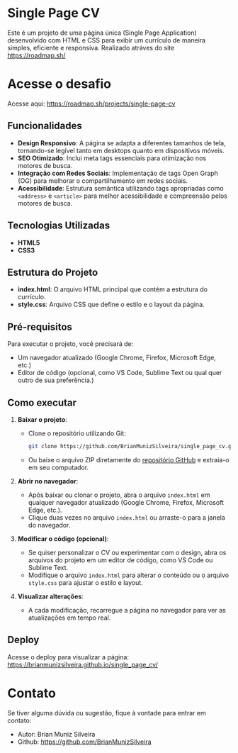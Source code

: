 # Single Page CV

Este é um projeto de uma página única (Single Page Application) desenvolvido com HTML e CSS para exibir um currículo de maneira simples, eficiente e responsiva. Realizado atráves do site https://roadmap.sh/

# Acesse o desafio 

Acesse aqui: https://roadmap.sh/projects/single-page-cv

## Funcionalidades

- **Design Responsivo**: A página se adapta a diferentes tamanhos de tela, tornando-se legível tanto em desktops quanto em dispositivos móveis.
- **SEO Otimizado**: Inclui meta tags essenciais para otimização nos motores de busca.
- **Integração com Redes Sociais**: Implementação de tags Open Graph (OG) para melhorar o compartilhamento em redes sociais.
- **Acessibilidade**: Estrutura semântica utilizando tags apropriadas como `<address>` e `<article>` para melhor acessibilidade e compreensão pelos motores de busca.

## Tecnologias Utilizadas

- **HTML5**
- **CSS3**

## Estrutura do Projeto

- **index.html**: O arquivo HTML principal que contém a estrutura do currículo.
- **style.css**: Arquivo CSS que define o estilo e o layout da página.

## Pré-requisitos

Para executar o projeto, você precisará de:

- Um navegador atualizado (Google Chrome, Firefox, Microsoft Edge, etc.)
- Editor de código (opcional, como VS Code, Sublime Text ou qual quer outro de sua preferência.)

## Como executar

1. **Baixar o projeto**:
   - Clone o repositório utilizando Git:
     ```bash
     git clone https://github.com/BrianMunizSilveira/single_page_cv.git
     ```
   - Ou baixe o arquivo ZIP diretamente do [repositório GitHub](https://github.com/BrianMunizSilveira/single_page_cv) e extraia-o em seu computador.

2. **Abrir no navegador**:
   - Após baixar ou clonar o projeto, abra o arquivo `index.html` em qualquer navegador atualizado (Google Chrome, Firefox, Microsoft Edge, etc.).
   - Clique duas vezes no arquivo `index.html` ou arraste-o para a janela do navegador.

3. **Modificar o código (opcional)**:
   - Se quiser personalizar o CV ou experimentar com o design, abra os arquivos do projeto em um editor de código, como VS Code ou Sublime Text.
   - Modifique o arquivo `index.html` para alterar o conteúdo ou o arquivo `style.css` para ajustar o estilo e layout.

4. **Visualizar alterações**:
   - A cada modificação, recarregue a página no navegador para ver as atualizações em tempo real.


## Deploy 

Acesse o deploy para visualizar a página: 
https://brianmunizsilveira.github.io/single_page_cv/

# Contato

Se tiver alguma dúvida ou sugestão, fique à vontade para entrar em contato:

- Autor: Brian Muniz Silveira
- Github: https://github.com/BrianMunizSilveira